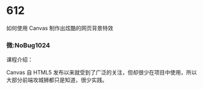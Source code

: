 # 612
如何使用 Canvas 制作出炫酷的网页背景特效
### 微:NoBug1024 


课程介绍：

Canvas 自 HTML5 发布以来就受到了广泛的关注，但却很少在项目中使用，所以大部分前端攻城狮都只是知道，很少实践。
